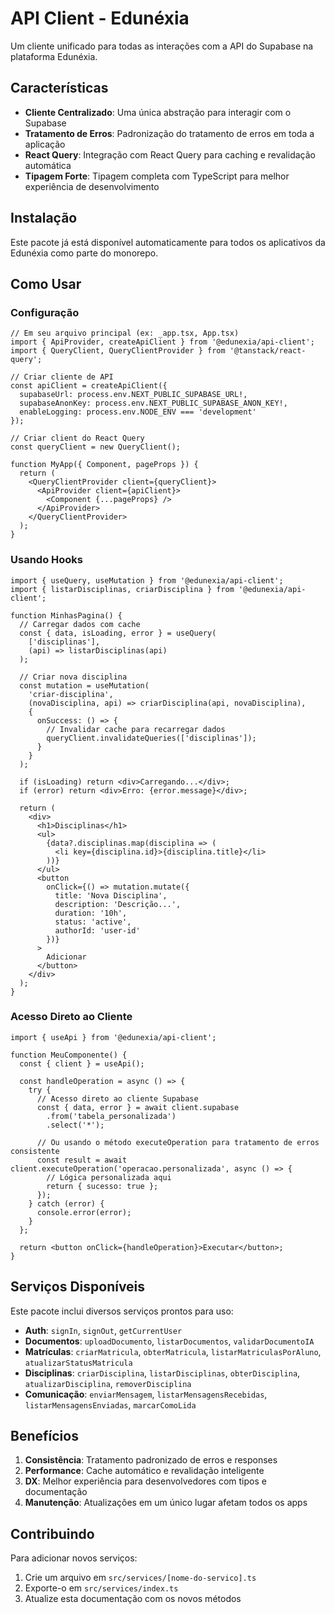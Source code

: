 # API Client - Edunéxia

Um cliente unificado para todas as interações com a API do Supabase na plataforma Edunéxia.

## Características

- **Cliente Centralizado**: Uma única abstração para interagir com o Supabase
- **Tratamento de Erros**: Padronização do tratamento de erros em toda a aplicação
- **React Query**: Integração com React Query para caching e revalidação automática
- **Tipagem Forte**: Tipagem completa com TypeScript para melhor experiência de desenvolvimento

## Instalação

Este pacote já está disponível automaticamente para todos os aplicativos da Edunéxia como parte do monorepo.

## Como Usar

### Configuração

```tsx
// Em seu arquivo principal (ex: _app.tsx, App.tsx)
import { ApiProvider, createApiClient } from '@edunexia/api-client';
import { QueryClient, QueryClientProvider } from '@tanstack/react-query';

// Criar cliente de API
const apiClient = createApiClient({
  supabaseUrl: process.env.NEXT_PUBLIC_SUPABASE_URL!,
  supabaseAnonKey: process.env.NEXT_PUBLIC_SUPABASE_ANON_KEY!,
  enableLogging: process.env.NODE_ENV === 'development'
});

// Criar client do React Query
const queryClient = new QueryClient();

function MyApp({ Component, pageProps }) {
  return (
    <QueryClientProvider client={queryClient}>
      <ApiProvider client={apiClient}>
        <Component {...pageProps} />
      </ApiProvider>
    </QueryClientProvider>
  );
}
```

### Usando Hooks

```tsx
import { useQuery, useMutation } from '@edunexia/api-client';
import { listarDisciplinas, criarDisciplina } from '@edunexia/api-client';

function MinhasPagina() {
  // Carregar dados com cache
  const { data, isLoading, error } = useQuery(
    ['disciplinas'], 
    (api) => listarDisciplinas(api)
  );

  // Criar nova disciplina
  const mutation = useMutation(
    'criar-disciplina',
    (novaDisciplina, api) => criarDisciplina(api, novaDisciplina),
    {
      onSuccess: () => {
        // Invalidar cache para recarregar dados
        queryClient.invalidateQueries(['disciplinas']);
      }
    }
  );

  if (isLoading) return <div>Carregando...</div>;
  if (error) return <div>Erro: {error.message}</div>;

  return (
    <div>
      <h1>Disciplinas</h1>
      <ul>
        {data?.disciplinas.map(disciplina => (
          <li key={disciplina.id}>{disciplina.title}</li>
        ))}
      </ul>
      <button 
        onClick={() => mutation.mutate({ 
          title: 'Nova Disciplina',
          description: 'Descrição...',
          duration: '10h',
          status: 'active',
          authorId: 'user-id'
        })}
      >
        Adicionar
      </button>
    </div>
  );
}
```

### Acesso Direto ao Cliente

```tsx
import { useApi } from '@edunexia/api-client';

function MeuComponente() {
  const { client } = useApi();
  
  const handleOperation = async () => {
    try {
      // Acesso direto ao cliente Supabase
      const { data, error } = await client.supabase
        .from('tabela_personalizada')
        .select('*');
        
      // Ou usando o método executeOperation para tratamento de erros consistente
      const result = await client.executeOperation('operacao.personalizada', async () => {
        // Lógica personalizada aqui
        return { sucesso: true };
      });
    } catch (error) {
      console.error(error);
    }
  };
  
  return <button onClick={handleOperation}>Executar</button>;
}
```

## Serviços Disponíveis

Este pacote inclui diversos serviços prontos para uso:

- **Auth**: `signIn`, `signOut`, `getCurrentUser`
- **Documentos**: `uploadDocumento`, `listarDocumentos`, `validarDocumentoIA`
- **Matrículas**: `criarMatricula`, `obterMatricula`, `listarMatriculasPorAluno`, `atualizarStatusMatricula`
- **Disciplinas**: `criarDisciplina`, `listarDisciplinas`, `obterDisciplina`, `atualizarDisciplina`, `removerDisciplina`
- **Comunicação**: `enviarMensagem`, `listarMensagensRecebidas`, `listarMensagensEnviadas`, `marcarComoLida`

## Benefícios

1. **Consistência**: Tratamento padronizado de erros e responses
2. **Performance**: Cache automático e revalidação inteligente
3. **DX**: Melhor experiência para desenvolvedores com tipos e documentação
4. **Manutenção**: Atualizações em um único lugar afetam todos os apps

## Contribuindo

Para adicionar novos serviços:

1. Crie um arquivo em `src/services/[nome-do-servico].ts`
2. Exporte-o em `src/services/index.ts`
3. Atualize esta documentação com os novos métodos 